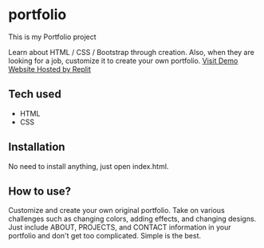 # portfolio

This is my Portfolio project

 Learn about HTML / CSS / Bootstrap through creation. Also, when they are looking for a job, customize it to create your own portfolio.
[Visit Demo Website Hosted by Replit](https://Portfolio.faithalston.repl.co)
## Tech used
* HTML
* CSS
## Installation
No need to install anything, just open index.html.
## How to use?
Customize and create your own original portfolio. Take on various challenges such as changing colors, adding effects, and changing designs. Just include ABOUT, PROJECTS, and CONTACT information in your portfolio and don't get too complicated. Simple is the best.
